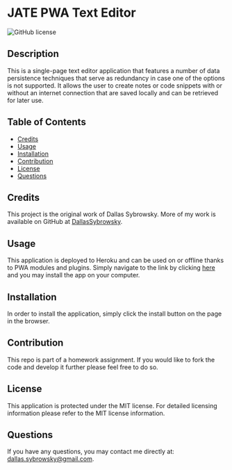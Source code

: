# JATE PWA Text Editor
![GitHub license](https://img.shields.io/badge/license-MIT-blue.svg)

## Description

This is a single-page text editor application that features a number of data persistence techniques that serve as redundancy in case one of the options is not supported. It allows the user to create notes or code snippets with or without an internet connection that are saved locally and can be retrieved for later use.

## Table of Contents

- [Credits](#credits)
- [Usage](#usage)
- [Installation](#installation)
- [Contribution](#contribution)
- [License](#license)
- [Questions](#questions)



## Credits

This project is the original work of Dallas Sybrowsky. More of my work is available on GitHub at [DallasSybrowsky](https://github.com/DallasSybrowsky).

## Usage

This application is deployed to Heroku and can be used on or offline thanks to PWA modules and plugins. Simply navigate to the link by clicking [here](https://dsybrowsky-jate-text-editor.herokuapp.com/) and you may install the app on your computer.

## Installation

In order to install the application, simply click the install button on the page in the browser.

## Contribution

This repo is part of a homework assignment. If you would like to fork the code and develop it further please feel free to do so.

## License

This application is protected under the MIT license. For detailed licensing information please refer to the MIT license information.

## Questions

If you have any questions, you may contact me directly at: dallas.sybrowsky@gmail.com.